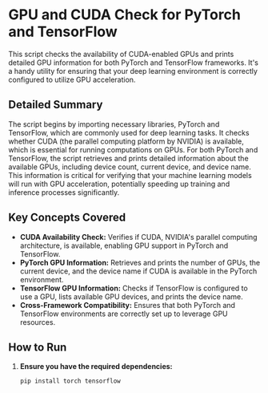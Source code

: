 # GPU and CUDA Check for PyTorch and TensorFlow

This script checks the availability of CUDA-enabled GPUs and prints detailed GPU information for both PyTorch and TensorFlow frameworks. It's a handy utility for ensuring that your deep learning environment is correctly configured to utilize GPU acceleration.

## Detailed Summary

The script begins by importing necessary libraries, PyTorch and TensorFlow, which are commonly used for deep learning tasks. It checks whether CUDA (the parallel computing platform by NVIDIA) is available, which is essential for running computations on GPUs. For both PyTorch and TensorFlow, the script retrieves and prints detailed information about the available GPUs, including device count, current device, and device name. This information is critical for verifying that your machine learning models will run with GPU acceleration, potentially speeding up training and inference processes significantly.

## Key Concepts Covered

- **CUDA Availability Check:** Verifies if CUDA, NVIDIA's parallel computing architecture, is available, enabling GPU support in PyTorch and TensorFlow.
- **PyTorch GPU Information:** Retrieves and prints the number of GPUs, the current device, and the device name if CUDA is available in the PyTorch environment.
- **TensorFlow GPU Information:** Checks if TensorFlow is configured to use a GPU, lists available GPU devices, and prints the device name.
- **Cross-Framework Compatibility:** Ensures that both PyTorch and TensorFlow environments are correctly set up to leverage GPU resources.

## How to Run

1. **Ensure you have the required dependencies:**
   ```bash
   pip install torch tensorflow
